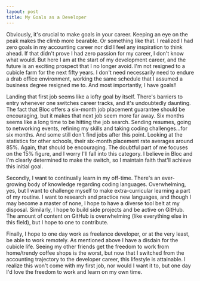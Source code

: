 ```yaml
---
layout: post
title: My Goals as a Developer
---
```


Obviously, it's crucial to make goals in your career. Keeping an eye on the peak makes the climb more bearable. Or something like that. I realized I had zero goals in my accounting career nor did I feel any inspiration to think ahead. If that didn't prove I had zero passion for my career, I don't know what would. But here I am at the start of my development career, and the future is an exciting prospect that I no longer avoid. I'm not resigned to a cubicle farm for the next fifty years. I don't need necessarily need to endure a drab office environment, working the same schedule that I assumed a business degree resigned me to. And most importantly, I have goals!!

Landing that first job seems like a lofty goal by itself. There's barriers to entry whenever one switches career tracks, and it's undoubtedly daunting. The fact that Bloc offers a six-month job placement guarantee should be encouraging, but it makes that next job seem more far away. Six months seems like a long time to be hitting the job search. Sending resumes, going to networking events, refining my skills and taking coding challenges...for six months. And some still don't find jobs after this point. Looking at the statistics for other schools, their six-month placement rate averages around 85%. Again, that should be encouraging. The doubtful part of me focuses on the 15% figure, and I worry I'll fall into this category. I believe in Bloc and I'm clearly determined to make the switch, so I maintain faith that'll achieve this initial goal.

Secondly, I want to continually learn in my off-time. There's an ever-growing body of knowledge regarding coding languages. Overwhelming, yes, but I want to challenge myself to make extra-curricular learning a part of my routine. I want to research and practice new languages, and though I may become a master of none, I hope to have a diverse tool belt at my disposal. Similarly, I hope to build side projects and be active on GitHub. The amount of content on GitHub is overwhelming (like everything else in this field), but I hope to one to contribute.  

Finally, I hope to one day work as freelance developer, or at the very least, be able to work remotely. As mentioned above I have a disdain for the cubicle life. Seeing my other friends get the freedom to work from home/trendy coffee shops is the worst, but now that I switched from the accounting trajectory to the developer career, this lifestyle is attainable. I realize this won't come with my first job, nor would I want it to, but one day I'd love the freedom to work and learn on my own time.
